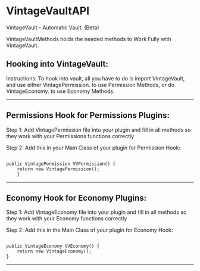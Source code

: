 # VintageVaultAPI
VintageVault - Automatic Vault. (Beta)

VintageVaultMethods holds the needed methods to Work Fully with VintageVault.

Hooking into VintageVault:
------------------------------------------------------------------------------------------------------------------------------------
Instructions:
To hook into vault, all you have to do is import VintageVault, and use either VintagePermission.<Method> to use Permission Methods, or do VintageEconomy.<Method> to use Economy Methods.

------------------------------------------------------------------------------------------------------------------------------------



Permissions Hook for Permissions Plugins:
------------------------------------------------------------------------------------------------------------------------------------
Step 1: Add VintagePermission file into your plugin and fill in all methods so they work with your Permissions functions correctly

Step 2: Add this in your Main Class of your plugin for Permission Hook:

<code>
public VintagePermission VVPermission() {
    return new VintagePermission(); 
    }
</code>

------------------------------------------------------------------------------------------------------------------------------------



Economy Hook for Economy Plugins:
------------------------------------------------------------------------------------------------------------------------------------
Step 1: Add VintageEconomy file into your plugin and fill in all methods so they work with your Economy functions correctly

Step 2: Add this in the Main Class of your plugin for Economy Hook:

<code>
public VintageEconomy VVEconomy() {
    return new VintageEconomy();
}
</code>

------------------------------------------------------------------------------------------------------------------------------------
